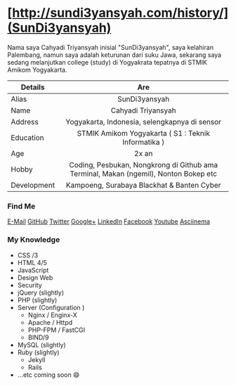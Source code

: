 # [http://sundi3yansyah.com/history/](SunDi3yansyah)

Nama saya Cahyadi Triyansyah inisial "SunDi3yansyah", saya kelahiran Palembang, namun saya adalah keturunan dari suku Jawa, sekarang saya sedang melanjutkan college (study) di Yogyakrata tepatnya di STMIK Amikom Yogyakarta.

| Details       | Are           |
| ------------- |:-------------:|
| Alias         | SunDi3yansyah |
| Name          | Cahyadi Triyansyah |
| Address       | Yogyakarta, Indonesia, selengkapnya di sensor |
| Education     | STMIK Amikom Yogyakarta ( S1 : Teknik Informatika ) |
| Age           | 2x an |
| Hobby         | Coding, Pesbukan, Nongkrong di Github ama Terminal, Makan (ngemil), Nonton Bokep etc |
| Development   | Kampoeng, Surabaya Blackhat & Banten Cyber |

### Find Me

[E-Mail](mailto:sundi3yansyah@gmail.com)
[GitHub](https://github.com/SunDi3yansyah)
[Twitter](https://twitter.com/SunDi3yansyah)
[Google+](https://plus.google.com/u/0/113613533694994339551)
[LinkedIn](http://id.linkedin.com/in/sundi3yansyah/)
[Facebook](https://www.facebook.com/adiebiazajah)
[Youtube](https://www.youtube.com/user/zpqwify)
[Asciinema](https://asciinema.org/~SunDi3yansyah)

### My Knowledge

* CSS /3
* HTML 4/5
* JavaScript
* Design Web
* Security
* jQuery (slightly)
* PHP (slightly)
* Server (Configuration )
    * Nginx / Enginx-X
    * Apache / Httpd
    * PHP-FPM / FastCGI
    * BIND/9
* MySQL (slightly)
* Ruby (slightly)
    * Jekyll
    * Rails
* ...etc coming soon :smile:
